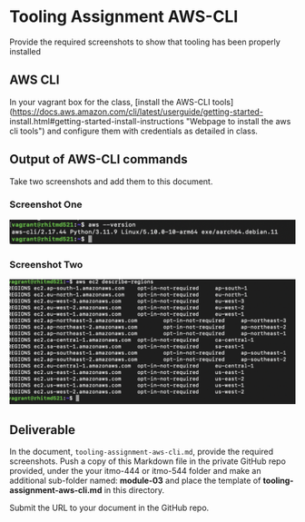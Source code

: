 # Tooling Assignment AWS-CLI

Provide the required screenshots to show that tooling has been properly installed

## AWS CLI

In your vagrant box for the class, [install the AWS-CLI
tools](https://docs.aws.amazon.com/cli/latest/userguide/getting-started-
install.html#getting-started-install-instructions "Webpage to install the aws cli
tools") and configure them with credentials as detailed in class.

## Output of AWS-CLI commands

Take two screenshots and add them to this document.

### Screenshot One

![*aws version*](/itmo-544/module-03/images/aws-version.png "aws version")

### Screenshot Two

![*aws regions*](/itmo-544/module-03/images/aws-regions.png "aws regions")

## Deliverable

In the document, `tooling-assignment-aws-cli.md`, provide the required screenshots. Push a copy of this Markdown file in the private GitHub repo provided, under the your itmo-444 or itmo-544 folder and make an additional sub-folder named: **module-03** and place the template of **tooling-assignment-aws-cli.md** in this directory.

Submit the URL to your document in the GitHub repo.
